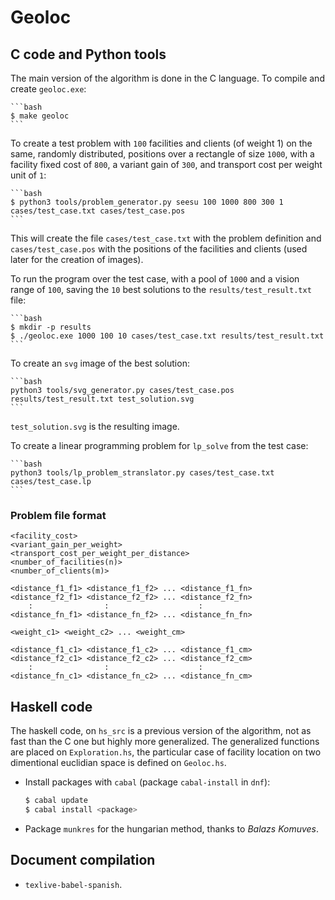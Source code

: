 # Geoloc

## C code and Python tools

The main version of the algorithm is done in the C language. To compile and create `geoloc.exe`:

    ```bash
    $ make geoloc
    ```

To create a test problem with `100` facilities and clients (of weight 1) on the same, randomly distributed, positions over a rectangle of size `1000`, with a facility fixed cost of `800`, a variant gain of `300`, and transport cost per weight unit of `1`:

    ```bash
    $ python3 tools/problem_generator.py seesu 100 1000 800 300 1 cases/test_case.txt cases/test_case.pos
    ```

This will create the file `cases/test_case.txt` with the problem definition and `cases/test_case.pos` with the positions of the facilities and clients (used later for the creation of images).

To run the program over the test case, with a pool of `1000` and a vision range of `100`, saving the `10` best solutions to the `results/test_result.txt` file:

    ```bash
    $ mkdir -p results
    $ ./geoloc.exe 1000 100 10 cases/test_case.txt results/test_result.txt
    ```

To create an `svg` image of the best solution:

    ```bash
    python3 tools/svg_generator.py cases/test_case.pos results/test_result.txt test_solution.svg
    ```

`test_solution.svg` is the resulting image.

To create a linear programming problem for `lp_solve` from the test case:

    ```bash
    python3 tools/lp_problem_stranslator.py cases/test_case.txt cases/test_case.lp
    ```

### Problem file format

```
<facility_cost>
<variant_gain_per_weight>
<transport_cost_per_weight_per_distance>
<number_of_facilities(n)>
<number_of_clients(m)>

<distance_f1_f1> <distance_f1_f2> ... <distance_f1_fn>
<distance_f2_f1> <distance_f2_f2> ... <distance_f2_fn>
    :                :                    :
<distance_fn_f1> <distance_fn_f2> ... <distance_fn_fn>

<weight_c1> <weight_c2> ... <weight_cm>

<distance_f1_c1> <distance_f1_c2> ... <distance_f1_cm>
<distance_f2_c1> <distance_f2_c2> ... <distance_f2_cm>
    :                :                    :
<distance_fn_c1> <distance_fn_c2> ... <distance_fn_cm>
```

## Haskell code

The haskell code, on `hs_src` is a previous version of the algorithm, not as fast than the C one but highly more generalized. The generalized functions are placed on `Exploration.hs`, the particular case of facility location on two dimentional euclidian space is defined on `Geoloc.hs`.

* Install packages with `cabal` (package `cabal-install` in `dnf`):

    ```bash
    $ cabal update
    $ cabal install <package>
    ```

* Package `munkres` for the hungarian method, thanks to *Balazs Komuves*.

## Document compilation

* `texlive-babel-spanish`.
